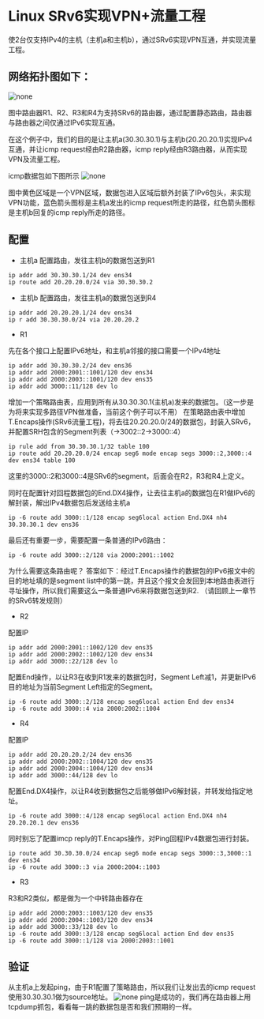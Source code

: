 # Linux SRv6实现VPN+流量工程

使2台仅支持IPv4的主机（主机a和主机b），通过SRv6实现VPN互通，并实现流量工程。

## 网络拓扑图如下：
![none](https://github.com/nokia-t1zhou/segment-routing-step-by-step/blob/master/SRv6%20VPN/network.jpg)

图中路由器R1、R2、R3和R4为支持SRv6的路由器，通过配置静态路由，路由器与路由器之间仅通过IPv6实现互通。

在这个例子中，我们的目的是让主机a(30.30.30.1)与主机b(20.20.20.1)实现IPv4互通，并让icmp request经由R2路由器，icmp reply经由R3路由器，从而实现VPN及流量工程。

icmp数据包如下图所示
![none](https://github.com/nokia-t1zhou/segment-routing-step-by-step/blob/master/SRv6%20VPN/path.png)

图中黄色区域是一个VPN区域，数据包进入区域后额外封装了IPv6包头，来实现VPN功能，蓝色箭头图标是主机a发出的icmp request所走的路径，红色箭头图标是主机b回复的icmp reply所走的路径。

## 配置
- 主机a
配置路由，发往主机b的数据包送到R1
```
ip addr add 30.30.30.1/24 dev ens34
ip route add 20.20.20.0/24 via 30.30.30.2
```
- 主机b
配置路由，发往主机a的数据包送到R4
```
ip addr add 20.20.20.1/24 dev ens34
ip r add 30.30.30.0/24 via 20.20.20.2
```
- R1

先在各个接口上配置IPv6地址，和主机a邻接的接口需要一个IPv4地址
```
ip addr add 30.30.30.2/24 dev ens36
ip addr add 2000:2001::1001/120 dev ens34
ip addr add 2000:2003::1001/120 dev ens35
ip addr add 3000::11/128 dev lo
```
增加一个策略路由表，应用到所有从30.30.30.1(主机a)发来的数据包。（这一步是为将来实现多路径VPN做准备，当前这个例子可以不用）
在策略路由表中增加T.Encaps操作(SRv6流量工程)，将去往20.20.20.0/24的数据包，封装入SRv6，并配置SRH包含的Segment列表（->3002::2->3000::4）
```
ip rule add from 30.30.30.1/32 table 100
ip route add 20.20.20.0/24 encap seg6 mode encap segs 3000::2,3000::4 dev ens34 table 100
```
这里的3000::2和3000::4是SRv6的segment，后面会在R2，R3和R4上定义。

同时在配置针对回程数据包的End.DX4操作，让去往主机a的数据包在R1做IPv6的解封装，解出IPv4数据包后发送给主机a
```
ip -6 route add 3000::1/128 encap seg6local action End.DX4 nh4 30.30.30.1 dev ens36
```
最后还有重要一步，需要配置一条普通的IPv6路由：
```
ip -6 route add 3000::2/128 via 2000:2001::1002
```
为什么需要这条路由呢？ 答案如下：经过T.Encaps操作的数据包的IPv6报文中的目的地址填的是segment list中的第一跳，并且这个报文会发回到本地路由表进行寻址操作，所以我们需要这么一条普通IPv6来将数据包送到R2. （请回顾上一章节的SRv6转发规则）

- R2

配置IP
```
ip addr add 2000:2001::1002/120 dev ens35
ip addr add 2000:2002::1002/120 dev ens34
ip addr add 3000::22/128 dev lo
```
配置End操作，以让R3在收到R1发来的数据包时，Segment Left减1，并更新IPv6 目的地址为当前Segment Left指定的Segment。
```
ip -6 route add 3000::2/128 encap seg6local action End dev ens34
ip -6 route add 3000::4 via 2000:2002::1004
```

- R4

配置IP
```
ip addr add 20.20.20.2/24 dev ens36
ip addr add 2000:2002::1004/120 dev ens35
ip addr add 2000:2004::1004/120 dev ens34
ip addr add 3000::44/128 dev lo
```

配置End.DX4操作，以让R4收到数据包之后能够做IPv6解封装，并转发给指定地址。
```
ip -6 route add 3000::4/128 encap seg6local action End.DX4 nh4 20.20.20.1 dev ens36
```

同时别忘了配置imcp reply的T.Encaps操作，对Ping回程IPv4数据包进行封装。
```
ip route add 30.30.30.0/24 encap seg6 mode encap segs 3000::3,3000::1 dev ens34
ip -6 route add 3000::3 via 2000:2004::1003
```

- R3

R3和R2类似，都是做为一个中转路由器存在
```
ip addr add 2000:2003::1003/120 dev ens35
ip addr add 2000:2004::1003/120 dev ens34
ip addr add 3000::33/128 dev lo
ip -6 route add 3000::3/128 encap seg6local action End dev ens35
ip -6 route add 3000::1/128 via 2000:2003::1001
```

## 验证

从主机a上发起ping，由于R1配置了策略路由，所以我们让发出去的icmp request使用30.30.30.1做为source地址。
![none](https://github.com/nokia-t1zhou/segment-routing-step-by-step/blob/master/SRv6%20VPN/ping_cmd.jpg)
ping是成功的，我们再在路由器上用tcpdump抓包，看看每一跳的数据包是否和我们预期的一样。
